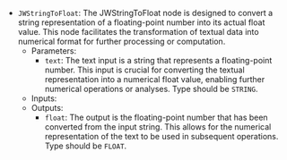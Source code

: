 - `JWStringToFloat`: The JWStringToFloat node is designed to convert a string representation of a floating-point number into its actual float value. This node facilitates the transformation of textual data into numerical format for further processing or computation.
    - Parameters:
        - `text`: The text input is a string that represents a floating-point number. This input is crucial for converting the textual representation into a numerical float value, enabling further numerical operations or analyses. Type should be `STRING`.
    - Inputs:
    - Outputs:
        - `float`: The output is the floating-point number that has been converted from the input string. This allows for the numerical representation of the text to be used in subsequent operations. Type should be `FLOAT`.
